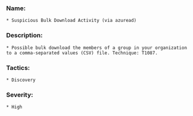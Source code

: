 ### Name:
    * Suspicious Bulk Download Activity (via azuread)
### Description:
    * Possible bulk download the members of a group in your organization to a comma-separated values (CSV) file. Technique: T1087.
### Tactics:
    * Discovery
### Severity:
    * High

